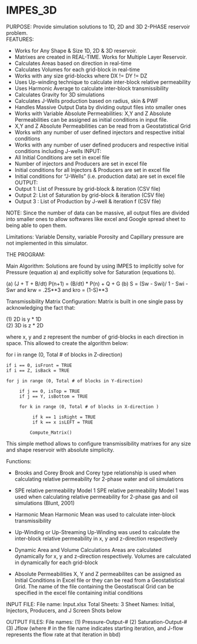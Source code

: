 # IMPES_3D
PURPOSE: Provide simulation solutions to 1D, 2D and 3D 2-PHASE reservoir problem.    
FEATURES:
- Works for Any Shape &amp; Size 1D, 2D &amp; 3D reservoir. 
- Matrixes are created in REAL-TIME.  Works for Multiple Layer Reservoir. 
- Calculates Areas based on direction in real-time 
- Calculates Volumes for each grid-block in real-time 
- Works with any size grid-blocks where DX != DY != DZ 
- Uses Up-winding technique to calculate inter-block relative permeability 
- Uses Harmonic Average to calculate inter-block transmissibility 
- Calculates Gravity for 3D simulations 
- Calculates J-Wells production based on radius, skin &amp; PWF 
- Handles Massive Output Data by dividing output files into smaller ones
- Works with Variable Absolute Permeabilities:    X,Y and Z Absolute Permeabilities can be assigned as initial conditions in input file. 
- X,Y and Z Absolute Permeabilities can be read from a Geostatistical Grid 
- Works with any number of user defined injectors and respective initial conditions
- Works with any number of user defined producers and respective initial conditions including J-wells 
INPUT:  
- All Initial Conditions are set in excel file 
- Number of injectors and Producers are set in excel file 
- Initial conditions for all Injectors &amp; Producers are set in excel file 
- Initial conditions for “J-Wells” (i.e. production data) are set in excel file  
OUTPUT:  
- Output 1: List of Pressure by grid-block &amp; iteration (CSV file)
- Output 2: List of Saturation by grid-block &amp; iteration (CSV file)
- Output 3 : List of Production by J-well &amp; iteration f (CSV file) 

NOTE: Since the number of data can be massive, all output files are divided into smaller ones to allow softwares like excel and Google spread sheet to being able to open them. 

Limitations: Variable Density, variable Porosity and Capillary pressure are not implemented in this simulator. 
 
THE PROGRAM:  
 
Main Algorithm: Solutions are found by using IMPES to implicitly solve for Pressure (equation a) and explicitly solve for Saturation (equations b). 
 
(a) (J + T + B/dt) P(n+1) = (B/dt) * P(n) + Q + G 
(b) S = (Sw - Swi)/ 1 - Swi -Swr and krw = .2S**3   and kro = (1-S)**3 
 
 
Transmissibility Matrix Configuration: Matrix is built in one single pass by acknowledging the fact that: 
 
(1) 2D is y * 1D  
(2) 3D is z * 2D 
 
where x, y and z represent the number of grid-blocks in each direction in space. This allowed to create the algorithm below: 
 
for i in range (0, Total # of blocks in Z-direction) 
 
    if i == 0, isFront = TRUE 
    if i == Z, isBack = TRUE 
 
    for j in range (0, Total # of blocks in Y-direction) 
 
         if j == 0, isTop = TRUE 
         if j == Y, isBottom = TRUE 
 
         for k in range (0, Total # of blocks in X-direction ) 
 
              if k == 1 isRight = TRUE 
              if k == x isLEFT = TRUE 
 
             Compute_Matrix() 
 
This simple method allows to configure transmissibility matrixes for any size and shape reservoir with absolute simplicity. 
 
Functions: 
 
- Brooks and Corey 
Brook and Corey type relationship is used when calculating relative permeability for 2-phase water and oil simulations 
 
- SPE relative permeability Model 1 
SPE relative permeability Model 1 was used when calculating relative permeability for 2-phase gas and oil simulations (Blunt, 2001) 
 
- Harmonic Mean 
Harmonic Mean was used to calculate inter-block transmissibility 
 
- Up-Winding or Up-Streaming 
Up-Winding was used to calculate the inter-block relative permeability in x, y and z-direction respectively 
 
- Dynamic Area and Volume Calculations 
Areas are calculated dynamically for x, y and z-direction respectively. Volumes are calculated in dynamically for each grid-block 
 
- Absolute Permeabilities 
X, Y and Z permeabilites can be assigned as Initial Conditions in Excel file or they can be read from a Geostatistical Grid. The name of the file containing the Geostatiscal Grid can be specified in the excel file containing initial conditions 
 
INPUT FILE: 
File name: Input.xlsx 
Total Sheets: 3 
Sheet Names: Initial, Injectors, Producers, and J 
Screen Shots below 
 
OUTPUT FILES: 
File names: 
(1) Pressure-Output-# 
(2) Saturation-Output-# 
(3) Jflow (where # in the file name indicates starting iteration, and J-flow represents the flow rate at that iteration in bbd) 
